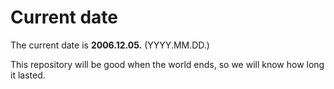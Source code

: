 # Current date

The current date is **2006.12.05.** (YYYY.MM.DD.)

This repository will be good when the world ends, so we will know how long it lasted.